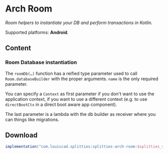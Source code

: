 # Arch Room

*Room helpers to instantiate your DB and perform transactions in Kotlin.*

Supported platforms: **Android**.

## Content

### Room Database instantiation

The `roomDb(…)` function has a reified type parameter used to call
`Room.databaseBuilder` with the proper arguments. `name` is the only
required parameter.

You can specify a `Context` as first parameter if you don't want to use the
application context, if you want to use a different context (e.g. to use
`directBootCtx` in a direct boot aware app component).

The last parameter is a lambda with the db builder as receiver where you
can things like migrations.

## Download

```groovy
implementation("com.louiscad.splitties:splitties-arch-room:$splitties_version")
```
